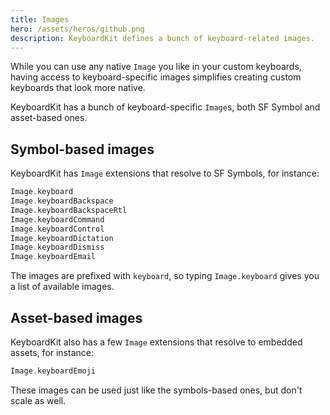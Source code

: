 ```yaml
---
title: Images
hero: /assets/heros/github.png
description: KeyboardKit defines a bunch of keyboard-related images.
---
```


While you can use any native `Image` you like in your custom keyboards, having access to keyboard-specific images simplifies creating custom keyboards that look more native.

KeyboardKit has a bunch of keyboard-specific `Image`s, both SF Symbol and asset-based ones. 



## Symbol-based images

KeyboardKit has `Image` extensions that resolve to SF Symbols, for instance:

```swift
Image.keyboard
Image.keyboardBackspace
Image.keyboardBackspaceRtl
Image.keyboardCommand
Image.keyboardControl
Image.keyboardDictation
Image.keyboardDismiss
Image.keyboardEmail
```

The images are prefixed with `keyboard`, so typing `Image.keyboard` gives you a list of available images.



## Asset-based images

KeyboardKit also has a few `Image` extensions that resolve to embedded assets, for instance:

```swift
Image.keyboardEmoji
```

These images can be used just like the symbols-based ones, but don't scale as well. 
